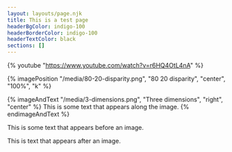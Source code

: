 ```yaml
---
layout: layouts/page.njk
title: This is a test page
headerBgColor: indigo-100
headerBorderColor: indigo-100
headerTextColor: black
sections: []
---
```

{% youtube "https://www.youtube.com/watch?v=r6HQ4OtL4nA" %}

{% imagePosition "/media/80-20-disparity.png", "80 20 disparity", "center", "100%", "k" %}

{% imageAndText "/media/3-dimensions.png", "Three dimensions", "right", "center" %}
This is some text that appears along the image.
{% endimageAndText %}

This is some text that appears before an image.

This is text that appears after an image.